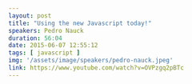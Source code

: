 ```yaml
---
layout: post
title: "Using the new Javascript today!"
speakers: Pedro Nauck
duration: 56:04
date: 2015-06-07 12:55:12
tags: [ javascript ]
img: '/assets/image/speakers/pedro-nauck.jpeg'
link: https://www.youtube.com/watch?v=OVPzgq2pBTc
---
```

